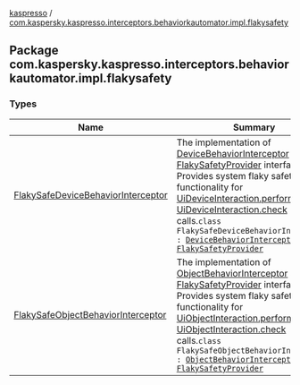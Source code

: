 [kaspresso](../index.md) / [com.kaspersky.kaspresso.interceptors.behaviorkautomator.impl.flakysafety](./index.md)

## Package com.kaspersky.kaspresso.interceptors.behaviorkautomator.impl.flakysafety

### Types

| Name | Summary |
|---|---|
| [FlakySafeDeviceBehaviorInterceptor](-flaky-safe-device-behavior-interceptor/index.md) | The implementation of [DeviceBehaviorInterceptor](../com.kaspersky.kaspresso.interceptors.behaviorkautomator/-device-behavior-interceptor.md) and [FlakySafetyProvider](../com.kaspersky.kaspresso.flakysafety/-flaky-safety-provider/index.md) interfaces. Provides system flaky safety functionality for [UiDeviceInteraction.perform](#) and [UiDeviceInteraction.check](#) calls.`class FlakySafeDeviceBehaviorInterceptor : `[`DeviceBehaviorInterceptor`](../com.kaspersky.kaspresso.interceptors.behaviorkautomator/-device-behavior-interceptor.md)`, `[`FlakySafetyProvider`](../com.kaspersky.kaspresso.flakysafety/-flaky-safety-provider/index.md) |
| [FlakySafeObjectBehaviorInterceptor](-flaky-safe-object-behavior-interceptor/index.md) | The implementation of [ObjectBehaviorInterceptor](../com.kaspersky.kaspresso.interceptors.behaviorkautomator/-object-behavior-interceptor.md) and [FlakySafetyProvider](../com.kaspersky.kaspresso.flakysafety/-flaky-safety-provider/index.md) interfaces. Provides system flaky safety functionality for [UiObjectInteraction.perform](#) and [UiObjectInteraction.check](#) calls.`class FlakySafeObjectBehaviorInterceptor : `[`ObjectBehaviorInterceptor`](../com.kaspersky.kaspresso.interceptors.behaviorkautomator/-object-behavior-interceptor.md)`, `[`FlakySafetyProvider`](../com.kaspersky.kaspresso.flakysafety/-flaky-safety-provider/index.md) |
